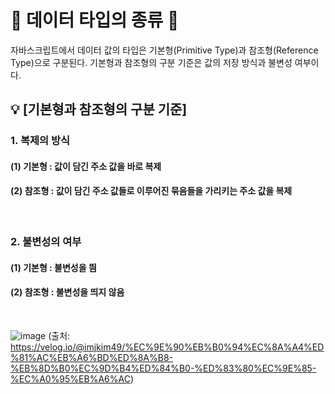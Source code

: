 # 🎃 데이터 타입의 종류 🎃
자바스크립트에서 데이터 값의 타입은 기본형(Primitive Type)과 참조형(Reference Type)으로 구분된다. 기본형과 참조형의 구분 기준은 값의 저장 방식과 불변성 여부이다.

## 💡 [기본형과 참조형의 구분 기준]
### 1. 복제의 방식
#### (1) 기본형 : 값이 담긴 주소 값을 바로 복제
#### (2) 참조형 : 값이 담긴 주소 값들로 이루어진 묶음들을 가리키는 주소 값을 복제

<br/>

### 2. 불변성의 여부
#### (1) 기본형 : 불변성을 띔
#### (2) 참조형 : 불변성을 띄지 않음

<br/>

![image](https://github.com/limhyerin/StudyNote/assets/70150896/0784509e-5163-412d-91a6-34a0126a093f)
(출처: https://velog.io/@imjkim49/%EC%9E%90%EB%B0%94%EC%8A%A4%ED%81%AC%EB%A6%BD%ED%8A%B8-%EB%8D%B0%EC%9D%B4%ED%84%B0-%ED%83%80%EC%9E%85-%EC%A0%95%EB%A6%AC)
